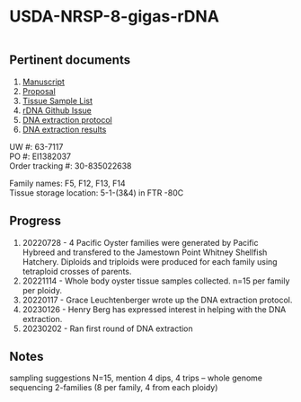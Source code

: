 # USDA-NRSP-8-gigas-rDNA

![]()

## Pertinent documents
1. [Manuscript]()
2. [Proposal](https://github.com/mattgeorgephd/USDA-NRSP-8-gigas-rDNA/blob/939c3271038ea9007e09eb1bd4ca4151e1636aad/proposal/George-NRSP8_2022.pdf)
3. [Tissue Sample List](https://github.com/mattgeorgephd/USDA-NRSP-8-gigas-rDNA/blob/f83756e93d4fb7ebf40c31b2095f9e4749f7cff3/morphometrics/morphometrics.xlsx)
4. [rDNA Github Issue](https://github.com/RobertsLab/resources/issues/1304)
5. [DNA extraction protocol](https://docs.google.com/document/d/1_qi5NZfPaGzD9gh-u01s8uGYy2OMPolZeltc9XMIE9M/edit?usp=sharing)
6. [DNA extraction results](https://docs.google.com/spreadsheets/d/1mT-RngtGx3yUCDWR5lFlwokGhHqkjkrOQ7xhuaMOPes/edit?usp=sharing)

UW #: 63-7117 </br>
PO #: EI1382037 </br>
Order tracking #: 30-835022638

Family names: F5, F12, F13, F14 </br>
Tissue storage location: 5-1-(3&4) in FTR -80C

## Progress
1. 20220728 - 4 Pacific Oyster families were generated by Pacific Hybreed and transfered to the Jamestown Point Whitney Shellfish Hatchery. Diploids and triploids were produced for each family using tetraploid crosses of parents. 
2. 20221114 - Whole body oyster tissue samples collected. n=15 per family per ploidy.
3. 20220117 - Grace Leuchtenberger wrote up the DNA extraction protocol.
4. 20230126 - Henry Berg has expressed interest in helping with the DNA extraction.
5. 20230202 - Ran first round of DNA extraction

## Notes
sampling suggestions
N=15, mention
4 dips, 4 trips – whole genome sequencing 
2-families (8 per family, 4 from each ploidy)
